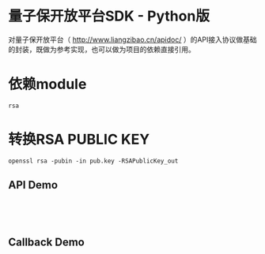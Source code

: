 # 量子保开放平台SDK - Python版
对量子保开放平台（ http://www.liangzibao.cn/apidoc/ ）的API接入协议做基础的封装，既做为参考实现，也可以做为项目的依赖直接引用。

# 依赖module
```
rsa
```

# 转换RSA PUBLIC KEY
```
openssl rsa -pubin -in pub.key -RSAPublicKey_out
```


## API Demo
<pre>
    <code>
        
    </code>
</pre>

## Callback Demo
<pre>
    <code>
        
    </code>
</pre>
